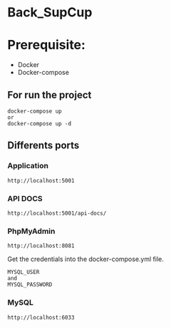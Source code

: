 # Back_SupCup

# Prerequisite:
- Docker
- Docker-compose

## For run the project
```
docker-compose up
or
docker-compose up -d
```

## Differents ports
### Application
```
http://localhost:5001
```

### API DOCS
```
http://localhost:5001/api-docs/
```

### PhpMyAdmin
```
http://localhost:8081
```
Get the credentials into the docker-compose.yml file.
```
MYSQL_USER
and
MYSQL_PASSWORD
```
### MySQL
```
http://localhost:6033
```
